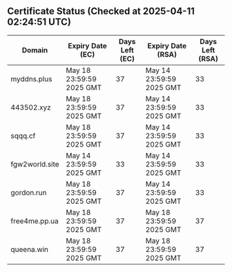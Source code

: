 ## Certificate Status (Checked at 2025-04-11 02:24:51 UTC)
| Domain | Expiry Date (EC) | Days Left (EC) | Expiry Date (RSA) | Days Left (RSA) |
|--------|-------------------|----------------|--------------------|--------------------|
| myddns.plus | May 18 23:59:59 2025 GMT | 37 | May 14 23:59:59 2025 GMT | 33 |
| 443502.xyz | May 18 23:59:59 2025 GMT | 37 | May 14 23:59:59 2025 GMT | 33 |
| sqqq.cf | May 18 23:59:59 2025 GMT | 37 | May 14 23:59:59 2025 GMT | 33 |
| fgw2world.site | May 14 23:59:59 2025 GMT | 33 | May 14 23:59:59 2025 GMT | 33 |
| gordon.run | May 18 23:59:59 2025 GMT | 37 | May 14 23:59:59 2025 GMT | 33 |
| free4me.pp.ua | May 18 23:59:59 2025 GMT | 37 | May 18 23:59:59 2025 GMT | 37 |
| queena.win | May 18 23:59:59 2025 GMT | 37 | May 18 23:59:59 2025 GMT | 37 |

